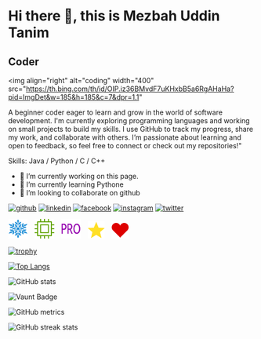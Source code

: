 
# Hi there 👋, this is Mezbah Uddin Tanim
## Coder

<img align="right" alt="coding" width="400" src="https://th.bing.com/th/id/OIP.iz36BMvdF7uKHxbB5a6RgAHaHa?pid=ImgDet&w=185&h=185&c=7&dpr=1.1"

 A beginner coder eager to learn and grow in the world of software development. I'm currently exploring programming languages and working on small projects to build my skills. I use GitHub to track my progress, share my work, and collaborate with others. I’m passionate about learning and open to feedback, so feel free to connect or check out my repositories!"

Skills: Java / Python / C / C++

- 🔭 I’m currently working on this page. 
- 🌱 I’m currently learning Pythone 
- 👯 I’m looking to collaborate on github 


[<img src='https://cdn.jsdelivr.net/npm/simple-icons@3.0.1/icons/github.svg' alt='github' height='40'>](https://github.com/Mezbah1611)  [<img src='https://cdn.jsdelivr.net/npm/simple-icons@3.0.1/icons/linkedin.svg' alt='linkedin' height='40'>](https://www.linkedin.com/in/mezbah-uddin-tanim/)  [<img src='https://cdn.jsdelivr.net/npm/simple-icons@3.0.1/icons/facebook.svg' alt='facebook' height='40'>](https://www.facebook.com/mdtanim.tanim)  [<img src='https://cdn.jsdelivr.net/npm/simple-icons@3.0.1/icons/instagram.svg' alt='instagram' height='40'>](https://www.instagram.com/mezbah_uddin_tanim/)  [<img src='https://cdn.jsdelivr.net/npm/simple-icons@3.0.1/icons/twitter.svg' alt='twitter' height='40'>](https://twitter.com/Mezbah203)  

<a href='https://archiveprogram.github.com/'><img src='https://raw.githubusercontent.com/acervenky/animated-github-badges/master/assets/acbadge.gif' width='40' height='40'></a> <a href='https://docs.github.com/en/developers'><img src='https://raw.githubusercontent.com/acervenky/animated-github-badges/master/assets/devbadge.gif' width='40' height='40'></a> <a href='https://github.com/pricing'><img src='https://raw.githubusercontent.com/acervenky/animated-github-badges/master/assets/pro.gif' width='40' height='40'></a> <a href='https://stars.github.com/'><img src='https://raw.githubusercontent.com/acervenky/animated-github-badges/master/assets/starbadge.gif' width='35' height='35'></a> <a href='https://docs.github.com/en/github/supporting-the-open-source-community-with-github-sponsors'><img src='https://raw.githubusercontent.com/acervenky/animated-github-badges/master/assets/sponsorbadge.gif' width='35' height='35'></a> 

[![trophy](https://github-profile-trophy.vercel.app/?username=Mezbah1611)](https://github.com/ryo-ma/github-profile-trophy)

[![Top Langs](https://github-readme-stats.vercel.app/api/top-langs/?username=Mezbah1611)](https://github.com/anuraghazra/github-readme-stats)

![GitHub stats](https://github-readme-stats.vercel.app/api?username=Mezbah1611&show_icons=true)  

![Vaunt Badge](https://api.vaunt.dev/v1/github/entities/Mezbah1611/contributions?format=svg&private=false)  

![GitHub metrics](https://metrics.lecoq.io/Mezbah1611)  

![GitHub streak stats](https://streak-stats.demolab.com/?user=Mezbah1611)  

